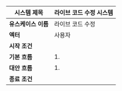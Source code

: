 | 시스템 제목 | 라이브 코드 수정 시스템 |
| --- | --- |
| **유스케이스 이름** | 라이브 코드 수정 |
| **엑터** | 사용자 |
| **시작 조건**| |
| **기본 흐름** | 1. |
| **대안 흐름** | 1. |
| **종료 조건** |     |
